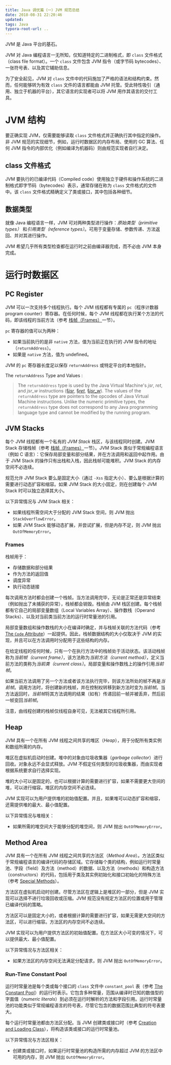 ```yaml
---
title: Java 调优篇（一）JVM 规范总结
date: 2018-08-31 22:20:46
updated:
tags: Java
typora-root-url: ..
---
```


JVM 是 Java 平台的基石。

JVM 对 Java 编程语言一无所知，仅知道特定的二进制格式，即 `class` 文件格式（class file format）。一个 `class` 文件包含 JVM 指令（或字节码 bytecodes）、一张符号表、以及其它辅助信息。

为了安全起见，JVM 对 `class` 文件中的代码施加了严格的语法和结构约束。然而，任何能够转为有效 `class` 文件的语言都能由 JVM 托管。受此特性吸引（通用、独立于机器的平台），其它语言的实现者可以将 JVM 用作其语言的交付工具。

# JVM 结构

要正确实现 JVM，仅需要能够读取 `class` 文件格式并正确执行其中指定的操作。非 JVM 规范的实现细节，例如，运行时数据区的内存布局、使用的 GC 算法、任何 JVM 指令的内部优化（例如编译为机器码）则由规范实现者自行决定。

## class 文件格式

JVM 要执行的已编译代码（Compiled code）使用独立于硬件和操作系统的二进制格式即字节码（bytecodes）表示，通常存储在称为 `class` 文件格式的文件中。该 `class` 文件格式精确定义了类或接口，其中包括各种细节。

## 数据类型

就像 Java 编程语言一样，JVM 可对两种类型进行操作：*原始类型（primitive types）* 和*引用类型（reference types）*。可用于变量存储、参数传递、方法返回、并对其进行操作。

JVM 希望几乎所有类型检查都在运行时之前由编译器完成，而不必由 JVM 本身完成。

# 运行时数据区

## PC Register

JVM 可以一次支持多个线程执行。每个 JVM 线程都有专属的 `pc`（程序计数器 program counter）寄存器。在任何时候，每个 JVM 线程都在执行某个方法的代码，即该线程的当前方法（参考 [栈帧（Frames）](https://docs.oracle.com/javase/specs/jvms/se8/html/jvms-2.html#jvms-2.6)一节）。

`pc` 寄存器的值可以为两种：

* 如果当前执行的是非 `native` 方法，值为当前正在执行的 JVM 指令的地址（`returnAddress`）。
* 如果是 `native` 方法，值为 undefined。

JVM 的 `pc` 寄存器长度足以保存 `returnAddress` 或特定平台的本地指针。



The `returnAddress` Type and Values :

> The `returnAddress` type is used by the Java Virtual Machine's *jsr*, *ret*, and *jsr_w* instructions ([§*jsr*](https://docs.oracle.com/javase/specs/jvms/se8/html/jvms-6.html#jvms-6.5.jsr), [§*ret*](https://docs.oracle.com/javase/specs/jvms/se8/html/jvms-6.html#jvms-6.5.ret), [§*jsr_w*](https://docs.oracle.com/javase/specs/jvms/se8/html/jvms-6.html#jvms-6.5.jsr_w)). The values of the `returnAddress` type are pointers to the opcodes of Java Virtual Machine instructions. Unlike the numeric primitive types, the `returnAddress` type does not correspond to any Java programming language type and cannot be modified by the running program.

## JVM Stacks

每个 JVM 线程都有一个私有的 *JVM Stack* 栈区，与该线程同时创建。JVM Stack 存储栈帧（参考 [栈帧（Frames）](https://docs.oracle.com/javase/specs/jvms/se8/html/jvms-2.html#jvms-2.6)一节）。JVM Stack 类似于常规编程语言（例如 C 语言）：它保存局部变量和部分结果，并在方法调用和返回中起作用。由于 JVM Stack 的操作只有出栈和入栈，因此栈帧可能堆积。JVM Stack 的内存空间不必连续。

规范允许 JVM Stack 要么是固定大小（通过 `-Xss` 指定大小）、要么是根据计算的需要进行动态扩容和缩容。如果 JVM Stack 的大小固定，则在创建每个 JVM Stack 时可以独立选择其大小。

以下异常情况与 JVM Stack 相关：

* 如果线程所需空间大于分配的 JVM Stack 空间，则 JVM 抛出 `StackOverflowError`。
* 如果 JVM Stack 能够动态扩展，并尝试扩展，但是内存不足，则 JVM 抛出  `OutOfMemoryError`。

### Frames

栈帧用于：

* 存储数据和部分结果
* 作为方法的返回值
* 调度异常
* 执行动态链接

每次调用方法时都会创建一个栈帧。当方法调用完毕，无论是正常还是异常结束（例如抛出了未捕获的异常），栈帧都会销毁。栈帧由 JVM 栈区创建。每个栈帧都有它自己的局部变量数组（Local Variables Array）、操作数栈（Operand Stacks）、以及对当前类当前方法的运行时常量池的引用。

局部变量数组和操作数栈的大小在编译时确定，并与栈帧关联的方法代码（参考 [The `Code` Attribute](https://docs.oracle.com/javase/specs/jvms/se8/html/jvms-4.html#jvms-4.7.3)）一起提供。因此，栈帧数据结构的大小仅取决于 JVM 的实现，并且可以在方法调用时分配用于这些结构的内存。

在给定线程的任何时候，只有一个在执行方法中的栈帧处于活动状态。该活动栈帧称为*当前帧（current frame）*，该方法称为*当前方法（current method）*，定义当前方法的类称为*当前类（current class）*。局部变量和操作数栈上的操作引用*当前帧*。

如果当前方法调用了另一个方法或者该方法执行完毕，则该方法所处的帧不再是*当前帧*。调用方法时，将创建新的栈帧，并在控制权转移到新方法时变为*当前帧*。当方法返回时，*当前帧*将其方法调用的结果（如有）传递回前一帧并被丢弃，然后前一帧变回*当前帧*。

注意，由线程创建的栈帧仅线程自身可见，无法被其它线程所引用。

## Heap

JVM 具有一个在所有 JVM 线程之间共享的堆区（*Heap*），用于分配所有类实例和数组所需的内存。

堆区在虚拟机启动时创建。堆中的对象由垃圾收集器（*garbage collector*）进行回收。对象永远不会显式释放。JVM 不假定任何类型的垃圾收集器，而由实现者根据系统要求自行选择实现。

堆的大小可以是固定的，也可以根据计算的需要进行扩容，如果不需要更大空间的堆，可以进行缩容。堆区的内存空间不必连续。

JVM 实现可以为用户提供堆的初始值配置。并且，如果堆可以动态扩容和缩容，还需提供堆的最大、最小值配置。

以下异常情况与堆相关：

* 如果所需的堆空间大于能够分配的堆空间，则 JVM 抛出  `OutOfMemoryError`。

## Method Area

JVM 具有一个在所有 JVM 线程之间共享的方法区（*Method Area*）。方法区类似于常规编程语言的编译代码的存储区域。它存储每个类的结构，例如运行时常量池、字段（field）及方法（method）的数据、以及方法（methods）和构造方法（constructors）的代码，包括用于类及其实例初始化和接口初始化的特殊方法（参考 [Special Methods](https://docs.oracle.com/javase/specs/jvms/se8/html/jvms-2.html#jvms-2.9)）。 

方法区在虚拟机启动时创建。尽管方法区在逻辑上是堆区的一部分，但是 JVM 实现可以选择不进行垃圾回收或压缩。JVM 规范没有规定方法区的位置或用于管理已编译代码的策略。

方法区可以是固定大小的，或者根据计算的需要进行扩容，如果无需更大空间的方法区，可以进行缩容。方法区的内存空间不必连续。

JVM 实现可以为用户提供方法区的初始值配置。在方法区大小可变的情况下，可以提供最大、最小值配置。

以下异常情况与方法区相关：

* 如果方法区的内存空间无法满足分配请求，则 JVM 抛出  `OutOfMemoryError`。

### Run-Time Constant Pool

运行时常量池是每个类或每个接口的 `class` 文件中 `constant_pool` 表（参考 [The Constant Pool](https://docs.oracle.com/javase/specs/jvms/se8/html/jvms-4.html#jvms-4.4)）的运行时表示。它包含多种常量，范围从编译时已知的数值型的字面值（*numeric literals*）到必须在运行时解析的方法和字段引用。运行时常量池的功能类似于常规编程语言的符号表，尽管它包含的数据范围比典型的符号表要大。

每个运行时常量池都由方法区分配。当 JVM 创建类或接口时（参考 [Creation and Loading Class](https://docs.oracle.com/javase/specs/jvms/se8/html/jvms-5.html#jvms-5.3)），将构造该类或接口的运行时常量池。

以下异常情况与方法区相关：

* 创建类或接口时，如果运行时常量池的构造所需的内存超过 JVM 的方法区中可用的内存，则 JVM 抛出  `OutOfMemoryError`。
